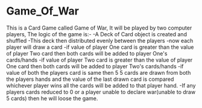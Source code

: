 # Game_Of_War
This is a Card Game called Game of War,
It will be played by two computer players,
The logic of the game is:-
  -A Deck of Card object is created and shuffled
  -This deck then distributed evenly between the players
  -now each player will draw a card
    -if value of player One card is greater than the value of player Two card then both cards will be added to player One's cards/hands
    -if value of player Two card is greater than the value of player One card then both cards will be added to player Two's cards/hands 
    -if value of both the players card is same then 5 5 cards are drawn from both the players hands and the value of the last drawn card is compared
     whichever player wins all the cards will be added to that player hand.
  -If any players cards reduced to 0 or a player unable to declare war(unable to draw 5 cards) then he will loose the game.
